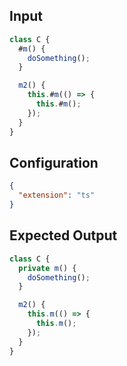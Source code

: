 
## Input
```javascript input
class C {
  #m() {
    doSomething();
  }

  m2() {
    this.#m(() => {
      this.#m();
    });
  }
}
```

## Configuration
```json configuration
{
  "extension": "ts"
}
```

## Expected Output
```javascript expected output
class C {
  private m() {
    doSomething();
  }

  m2() {
    this.m(() => {
      this.m();
    });
  }
}
```
